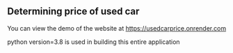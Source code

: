 ##  Determining price of used car 

You can view the demo of the website at https://usedcarprice.onrender.com

python version=3.8 is used in building this entire application

